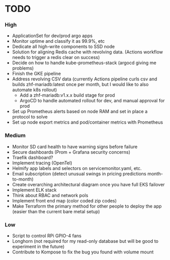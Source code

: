 # TODO

### High 
- ApplicationSet for dev/prod argo apps
- Monitor uptime and classify it as 99.9%, etc
- Dedicate all high-write components to SSD node
- Solution for aligning Redis cache with revolving data. (Actions workflow needs to trigger a redis clear on success)
- Decide on how to handle kube-prometheus-stack (argocd giving me problems)
- Finish the GKE pipeline
- Address revolving CSV data (currently Actions pipeline curls csv and builds zhf-mariadb:latest once per month, but I would like to also automate k8s rollout)
    - Add a zhf-mariadb:v1.x.x build stage for prod
    - ArgoCD to handle automated rollout for dev, and manual approval for prod
- Set up Prometheus alerts based on node RAM and set in place a protocol to solve
- Set up node export metrics and pod/container metrics with Prometheus 

### Medium
- Monitor SD card health to have warning signs before failure
- Secure dashboards (Prom + Grafana security concerns)
- Traefik dashboard?
- Implement tracing (OpenTel)
- Helmify app labels and selectors on servicemonitor.yaml, etc. 
- Email subscription (detect unusual swings in pricing predictions month-to-month)
- Create overarching architectural diagram once you have full EKS failover
- Implement ELK stack
- Think about RBAC and network pols
- Implement front end map (color coded zip codes)
- Make Terraform the primary method for other people to deploy the app (easier than the current bare metal setup)

### Low
- Script to control RPi GPIO-4 fans
- Longhorn (not required for my read-only database but will be good to experiment in the future)
- Contribute to Kompose to fix the bug you found with volume mount
